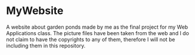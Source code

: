 # MyWebsite
A website about garden ponds made by me as the final project for my Web Applications class. 
The picture files have been taken from the web and I do not claim to have the copyrights to any of them, therefore I will not be including them in this repository.
